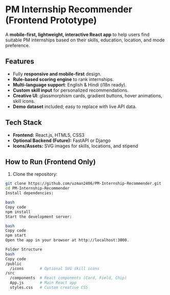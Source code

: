 # PM Internship Recommender (Frontend Prototype)

A **mobile-first, lightweight, interactive React app** to help users find suitable PM internships based on their skills, education, location, and mode preference.

## Features

- Fully **responsive and mobile-first** design.
- **Rule-based scoring engine** to rank internships.
- **Multi-language support**: English & Hindi (i18n ready).
- **Custom skill input** for personalized recommendations.
- **Creative UI**: glassmorphism cards, gradient buttons, hover animations, skill icons.
- **Demo dataset** included; easy to replace with live API data.

## Tech Stack

- **Frontend:** React.js, HTML5, CSS3
- **Optional Backend (Future):** FastAPI or Django
- **Icons/Assets:** SVG images for skills, locations, and stipend

## How to Run (Frontend Only)

1. Clone the repository:

```bash
git clone https://github.com/uzman2406/PM-Internship-Recommender.git
cd PM-Internship-Recommender
Install dependencies:

bash
Copy code
npm install
Start the development server:

bash
Copy code
npm start
Open the app in your browser at http://localhost:3000.

Folder Structure
bash
Copy code
/public
  /icons       # Optional SVG skill icons
/src
  /components  # React components (Card, Field, Chip)
  App.js       # Main React app
  styles.css   # Custom creative CSS